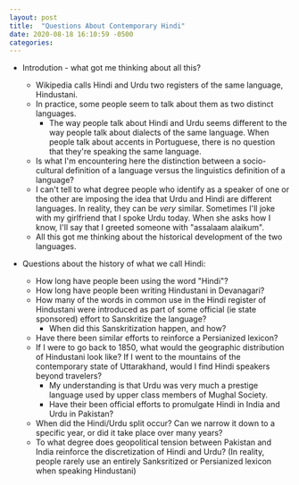 ```yaml
---
layout: post
title:  "Questions About Contemporary Hindi"
date: 2020-08-18 16:10:59 -0500
categories:
---
```



- Introdution - what got me thinking about all this?
  - Wikipedia calls Hindi and Urdu two registers of the same language, Hindustani.
  - In practice, some people seem to talk about them as two distinct languages.
    - The way people talk about Hindi and Urdu seems different to the way people talk about dialects of the same language. When people talk about accents in Portuguese, there is no question that they're speaking the same language.
  - Is what I'm encountering here the distinction between a socio-cultural definition of a language versus the linguistics definition of a language?
  - I can't tell to what degree people who identify as a speaker of one or the other are imposing the idea that Urdu and Hindi are different languages. In reality, they can be *very* similar. Sometimes I'll joke with my girlfriend that I spoke Urdu today. When she asks how I know, I'll say that I greeted someone with "assalaam alaikum".
  - All this got me thinking about the historical development of the two languages.

- Questions about the history of what we call Hindi:
  - How long have people been using the word "Hindi"?
  - How long have people been writing Hindustani in Devanagari?
  - How many of the words in common use in the Hindi register of Hindustani were introduced as part of some official (ie state sponsored) effort to Sanskritize the language?
    - When did this Sanskritization happen, and how?
  - Have there been similar efforts to reinforce a Persianized lexicon?
  - If I were to go back to 1850, what would the geographic distribution of Hindustani look like? If I went to the mountains of the contemporary state of Uttarakhand, would I find Hindi speakers beyond travelers?
    - My understanding is that Urdu was very much a prestige language used by upper class members of Mughal Society.
    - Have their been official efforts to promulgate Hindi in India and Urdu in Pakistan?
  - When did the Hindi/Urdu split occur? Can we narrow it down to a specific year, or did it take place over many years?
  - To what degree does geopolitical tension between Pakistan and India reinforce the discretization of Hindi and Urdu? (In reality, people rarely use an entirely Sanksritized or Persianized lexicon when speaking Hindustani)
